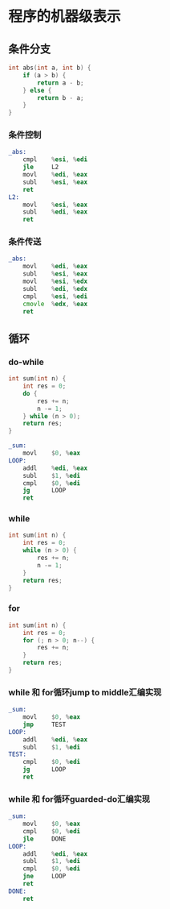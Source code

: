 # 程序的机器级表示

## 条件分支

```c
int abs(int a, int b) {
    if (a > b) {
        return a - b;
    } else {
        return b - a;
    }
}
```

### 条件控制

```asm
_abs:
    cmpl    %esi, %edi
    jle     L2
    movl    %edi, %eax
    subl    %esi, %eax
    ret
L2:
    movl    %esi, %eax
    subl    %edi, %eax
    ret
```

### 条件传送

```asm
_abs:
    movl    %edi, %eax
    subl    %esi, %eax
    movl    %esi, %edx
    subl    %edi, %edx
    cmpl    %esi, %edi
    cmovle  %edx, %eax
    ret
```

## 循环

### do-while

```c
int sum(int n) {
    int res = 0;
    do {
        res += n;
        n -= 1;
    } while (n > 0);
    return res;
}
```

```asm
_sum:
    movl    $0, %eax
LOOP:
    addl    %edi, %eax
    subl    $1, %edi
    cmpl    $0, %edi
    jg      LOOP
    ret
```

### while

```c
int sum(int n) {
    int res = 0;
    while (n > 0) {
        res += n;
        n -= 1;
    }
    return res;
}
```

### for

```c
int sum(int n) {
    int res = 0;
    for (; n > 0; n--) {
        res += n;
    }
    return res;
}
```

### while 和 for循环jump to middle汇编实现

```asm
_sum:
    movl    $0, %eax
    jmp     TEST
LOOP:
    addl    %edi, %eax
    subl    $1, %edi
TEST:
    cmpl    $0, %edi
    jg      LOOP
    ret
```

### while 和 for循环guarded-do汇编实现

```asm
_sum:
    movl    $0, %eax
    cmpl    $0, %edi
    jle     DONE
LOOP:
    addl    %edi, %eax
    subl    $1, %edi
    cmpl    $0, %edi
    jne     LOOP
    ret
DONE:
    ret
```
